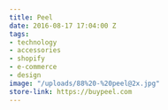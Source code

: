 ```yaml
---
title: Peel
date: 2016-08-17 17:04:00 Z
tags:
- technology
- accessories
- shopify
- e-commerce
- design
image: "/uploads/88%20-%20peel@2x.jpg"
store-link: https://buypeel.com
---
```


